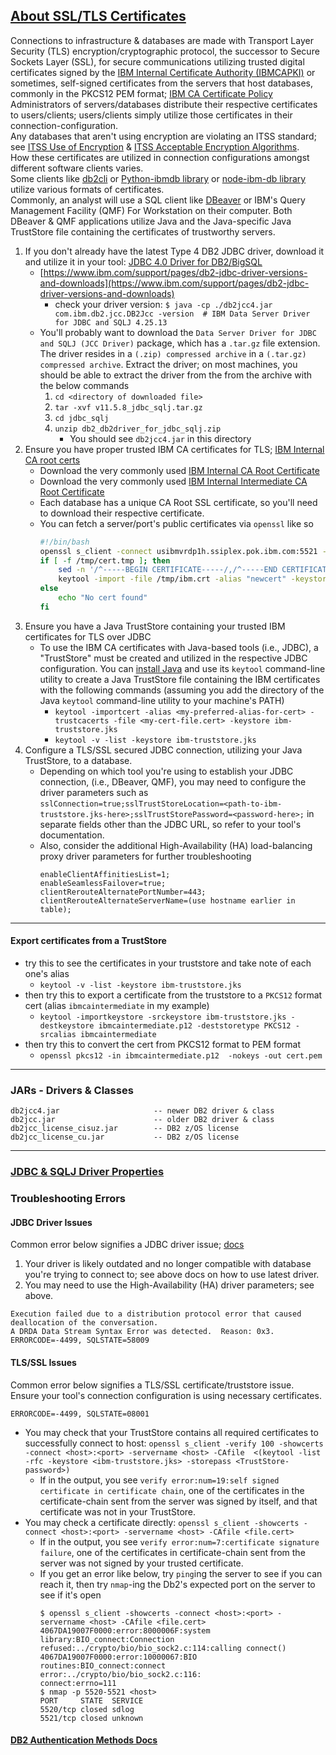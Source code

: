 ## [About SSL/TLS Certificates](https://www.ssl.com/guide/pem-der-crt-and-cer-x-509-encodings-and-conversions/)
Connections to infrastructure & databases are made with Transport Layer Security (TLS) encryption/cryptographic protocol, the successor to Secure Sockets Layer (SSL), for secure communications utilizing trusted digital certificates signed by the [IBM Internal Certificate Authority (IBMCAPKI)](https://w3.ibm.com/w3publisher/certhub/ibm-internal-ca-application/capki-nextgen) or sometimes, self-signed certificates from the servers that host databases, commonly in the PKCS12 PEM format; [IBM CA Certificate Policy](https://w3.ibm.com/w3publisher/certhub/ibm-internal-ca-application/ibm-ca-certificate-policy)\
Administrators of servers/databases distribute their respective certificates to users/clients; users/clients simply utilize those certificates in their connection-configuration.\
Any databases that aren't using encryption are violating an ITSS standard; see [ITSS Use of Encryption](https://pages.github.ibm.com/ciso-psg/main/standards/itss.html#50-use-of-encryption) & [ITSS Acceptable Encryption Algorithms](https://pages.github.ibm.com/ciso-psg/main/supplemental/acceptable_encryption.html).\
How these certificates are utilized in connection configurations amongst different software clients varies.\
Some clients like [db2cli](https://www.ibm.com/docs/en/db2/11.5?topic=commands-db2cli-db2-interactive-cli) or [Python-ibmdb library](https://github.com/ibmdb/python-ibmdb) or [node-ibm-db library](https://github.com/ibmdb/node-ibm_db) utilize various formats of certificates.\
Commonly, an analyst will use a SQL client like [DBeaver](https://dbeaver.io/download/) or IBM's Query Management Facility (QMF) For Workstation on their computer. Both DBeaver & QMF applications utilize Java and the Java-specific Java TrustStore file containing the certificates of trustworthy servers.
1. If you don't already have the latest Type 4 DB2 JDBC driver, download it and utilize it in your tool: [JDBC 4.0 Driver for DB2/BigSQL](http://www-01.ibm.com/support/docview.wss?uid=swg21363866)
    - [https://www.ibm.com/support/pages/db2-jdbc-driver-versions-and-downloads](https://www.ibm.com/support/pages/db2-jdbc-driver-versions-and-downloads)
        - check your driver version: `$ java -cp ./db2jcc4.jar com.ibm.db2.jcc.DB2Jcc -version  # IBM Data Server Driver for JDBC and SQLJ 4.25.13`
    - You'll probably want to download the `Data Server Driver for JDBC and SQLJ (JCC Driver)` package, which has a `.tar.gz` file extension. The driver resides in a `(.zip) compressed archive` in a `(.tar.gz) compressed archive`. Extract the driver; on most machines, you should be able to extract the driver from the from the archive with the below commands
        1. `cd <directory of downloaded file>`
        2. `tar -xvf v11.5.8_jdbc_sqlj.tar.gz`
        3. `cd jdbc_sqlj`
        4. `unzip db2_db2driver_for_jdbc_sqlj.zip`
            - You should see `db2jcc4.jar` in this directory
2. Ensure you have proper trusted IBM CA certificates for TLS; [IBM Internal CA root certs](https://w3.ibm.com/w3publisher/certhub/ibm-internal-ca-application/root-intermediate)
    - Download the very commonly used [IBM Internal CA Root Certificate](https://w3p-box-service.dal1a.cirrus.ibm.com/2224f170-115a-11ef-90da-75bb4bb2ddb4/1715781011725/download/55f70760-b199-11ef-845d-fd580bca0187?attachment=true)
    - Download the very commonly used [IBM Internal Intermediate CA Root Certificate](https://w3p-box-service.dal1a.cirrus.ibm.com/2224f170-115a-11ef-90da-75bb4bb2ddb4/1715780217562/download/6d091880-b199-11ef-9764-692b47bd4265?attachment=true)
    - Each database has a unique CA Root SSL certificate, so you'll need to download their respective certificate.
    - You can fetch a server/port's public certificates via `openssl` like so
        ```bash
        #!/bin/bash
        openssl s_client -connect usibmvrdp1h.ssiplex.pok.ibm.com:5521 -showcerts > /tmp/cert.tmp 2> /tmp/err.log
        if [ -f /tmp/cert.tmp ]; then
            sed -n '/^-----BEGIN CERTIFICATE-----/,/^-----END CERTIFICATE-----/p' /tmp/cert.tmp > /tmp/ibm.crt
            keytool -import -file /tmp/ibm.crt -alias "newcert" -keystore CustomizedCAs.jks -storepass changeit
        else
            echo "No cert found"
        fi
        ```
3. Ensure you have a Java TrustStore containing your trusted IBM certificates for TLS over JDBC
    - To use the IBM CA certificates with Java-based tools (i.e., JDBC), a "TrustStore" must be created and utilized in the respective JDBC configuration. You can [install Java](https://www.java.com/en/download/help/download_options.html) and use its `keytool` command-line utility to create a Java TrustStore file containing the IBM certificates with the following commands (assuming you add the directory of the Java `keytool` command-line utility to your machine's PATH)
        - `keytool -importcert -alias <my-preferred-alias-for-cert> -trustcacerts -file <my-cert-file.cert> -keystore ibm-truststore.jks`
        - `keytool -v -list -keystore ibm-truststore.jks`
4. Configure a TLS/SSL secured JDBC connection, utilizing your Java TrustStore, to a database.
    - Depending on which tool you're using to establish your JDBC connection, (i.e., DBeaver, QMF), you may need to configure the driver parameters such as `sslConnection=true;sslTrustStoreLocation=<path-to-ibm-truststore.jks-here>;sslTrustStorePassword=<password-here>;` in separate fields other than the JDBC URL, so refer to your tool's documentation.
    - Also, consider the additional High-Availability (HA) load-balancing proxy driver parameters for further troubleshooting
        ```
        enableClientAffinitiesList=1;
        enableSeamlessFailover=true;
        clientRerouteAlternatePortNumber=443;
        clientRerouteAlternateServerName=(use hostname earlier in table);
        ```

---
#### Export certificates from a TrustStore
- try this to see the certificates in your truststore and take note of each one's alias
    - `keytool -v -list -keystore ibm-truststore.jks`
- then try this to export a certificate from the truststore to a `PKCS12` format cert (alias `ibmcaintermediate` in my example)
    - `keytool -importkeystore -srckeystore ibm-truststore.jks -destkeystore ibmcaintermediate.p12 -deststoretype PKCS12 -srcalias ibmcaintermediate`
- then try this to convert the cert from PKCS12 format to PEM format
    - `openssl pkcs12 -in ibmcaintermediate.p12  -nokeys -out cert.pem`
---

### JARs - Drivers & Classes
```
db2jcc4.jar                     -- newer DB2 driver & class
db2jcc.jar                      -- older DB2 driver & class
db2jcc_license_cisuz.jar        -- DB2 z/OS license
db2jcc_license_cu.jar           -- DB2 z/OS license
```

---

### [JDBC & SQLJ Driver Properties](https://www.ibm.com/docs/en/db2/12.1?topic=information-data-server-driver-jdbc-sqlj-configuration-properties)

### Troubleshooting Errors
#### JDBC Driver Issues
Common error below signifies a JDBC driver issue; [docs](https://www.ibm.com/docs/en/db2-for-zos/13?topic=jsri-error-codes-issued-by-data-server-driver-jdbc-sqlj)
1. Your driver is likely outdated and no longer compatible with database you're trying to connect to; see above docs on how to use latest driver.
2. You may need to use the High-Availability (HA) driver parameters; see above.
```
Execution failed due to a distribution protocol error that caused deallocation of the conversation.
A DRDA Data Stream Syntax Error was detected.  Reason: 0x3. ERRORCODE=-4499, SQLSTATE=58009
```
#### TLS/SSL Issues
Common error below signifies a TLS/SSL certificate/truststore issue.\
Ensure your tool's connection configuration is using necessary certificates.
```
ERRORCODE=-4499, SQLSTATE=08001
```
- You may check that your TrustStore contains all required certificates to successfully connect to host: `openssl s_client -verify 100 -showcerts -connect <host>:<port> -servername <host> -CAfile  <(keytool -list -rfc -keystore <ibm-truststore.jks> -storepass <TrustStore-password>)`
    - If in the output, you see `verify error:num=19:self signed certificate in certificate chain`, one of the certificates in the certificate-chain sent from the server was signed by itself, and that certificate was not in your TrustStore.
- You may check a certificate directly: `openssl s_client -showcerts -connect <host>:<port> -servername <host> -CAfile <file.cert>`
    - If in the output, you see `verify error:num=7:certificate signature failure`, one of the certificates in certificate-chain sent from the server was not signed by your trusted certificate.
    - If you get an error like below, try `ping`ing the server to see if you can reach it, then try `nmap`-ing the Db2's expected port on the server to see if it's open
        ```
        $ openssl s_client -showcerts -connect <host>:<port> -servername <host> -CAfile <file.cert>
        4067DA19007F0000:error:8000006F:system library:BIO_connect:Connection refused:../crypto/bio/bio_sock2.c:114:calling connect()
        4067DA19007F0000:error:10000067:BIO routines:BIO_connect:connect error:../crypto/bio/bio_sock2.c:116:
        connect:errno=111
        $ nmap -p 5520-5521 <host>
        PORT     STATE  SERVICE
        5520/tcp closed sdlog
        5521/tcp closed unknown
        ```

#### [DB2 Authentication Methods Docs](https://www.ibm.com/docs/en/cloud-paks/cp-data/4.6.x?topic=credentials-user-supported-authentication-methods)

